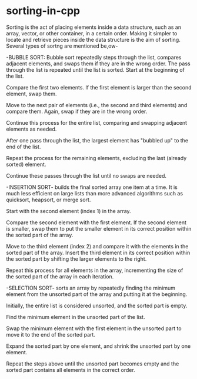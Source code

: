 # sorting-in-cpp
Sorting is the act of placing elements inside a data structure, such as an array, vector, or other container, in a certain order. Making it simpler to locate and retrieve pieces inside the data structure is the aim of sorting.
Several types of sortng are mentioned be,ow-

-BUBBLE SORT: Bubble sort repeatedly steps through the list, compares adjacent elements, and swaps them if they are in the wrong order. The pass through the list is repeated until the list is sorted.
Start at the beginning of the list.

Compare the first two elements. If the first element is larger than the second element, swap them.

Move to the next pair of elements (i.e., the second and third elements) and compare them. Again, swap if they are in the wrong order.

Continue this process for the entire list, comparing and swapping adjacent elements as needed.

After one pass through the list, the largest element has "bubbled up" to the end of the list.

Repeat the process for the remaining elements, excluding the last (already sorted) element.

Continue these passes through the list until no swaps are needed.

-INSERTION SORT- builds the final sorted array one item at a time. It is much less efficient on large lists than more advanced algorithms such as quicksort, heapsort, or merge sort.

Start with the second element (index 1) in the array.

Compare the second element with the first element. If the second element is smaller, swap them to put the smaller element in its correct position within the sorted part of the array.

Move to the third element (index 2) and compare it with the elements in the sorted part of the array. Insert the third element in its correct position within the sorted part by shifting the larger elements to the right.

Repeat this process for all elements in the array, incrementing the size of the sorted part of the array in each iteration.

-SELECTION SORT- sorts an array by repeatedly finding the minimum element from the unsorted part of the array and putting it at the beginning. 

Initially, the entire list is considered unsorted, and the sorted part is empty.

Find the minimum element in the unsorted part of the list.

Swap the minimum element with the first element in the unsorted part to move it to the end of the sorted part.

Expand the sorted part by one element, and shrink the unsorted part by one element.

Repeat the steps above until the unsorted part becomes empty and the sorted part contains all elements in the correct order.
